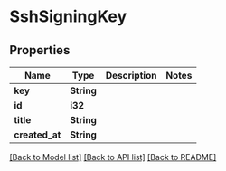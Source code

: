 # SshSigningKey

## Properties

Name | Type | Description | Notes
------------ | ------------- | ------------- | -------------
**key** | **String** |  | 
**id** | **i32** |  | 
**title** | **String** |  | 
**created_at** | **String** |  | 

[[Back to Model list]](../README.md#documentation-for-models) [[Back to API list]](../README.md#documentation-for-api-endpoints) [[Back to README]](../README.md)


